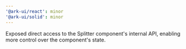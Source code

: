 ```yaml
---
'@ark-ui/react': minor
'@ark-ui/solid': minor
---
```


Exposed direct access to the Splitter component's internal API, enabling more control over the component's state.
